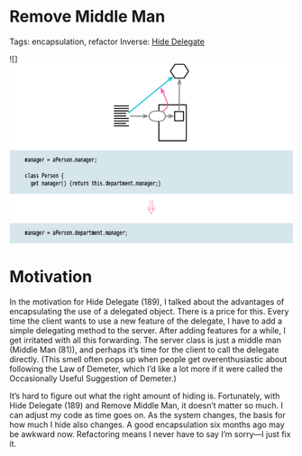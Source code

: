 # Remove Middle Man

Tags: encapsulation, refactor
Inverse: [Hide Delegate](../Hide%20Delegate/Hide%20Delegate.md)

![]![](img.png)

# Motivation

In the motivation for Hide Delegate (189), I talked about the advantages of
encapsulating the use of a delegated object. There is a price for this. Every time the client 
wants to use a new feature of the delegate, I have to add a simple delegating method to the server. 
After adding features for a while, I get irritated with all this forwarding. The server class is 
just a middle man (Middle Man (81)), and perhaps it’s time for the client to call the delegate
directly. (This smell often pops up when people get overenthusiastic about following the Law of 
Demeter, which I’d like a lot more if it were called the Occasionally Useful Suggestion of Demeter.)

It’s hard to figure out what the right amount of hiding is. Fortunately, with Hide
Delegate (189) and Remove Middle Man, it doesn’t matter so much. I can adjust my code as time goes 
on. As the system changes, the basis for how much I hide also changes. A good encapsulation six 
months ago may be awkward now. Refactoring means I never have to say I’m sorry—I just fix it.